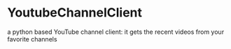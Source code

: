 # YoutubeChannelClient
a python based YouTube channel client: it gets the recent videos from your favorite channels
